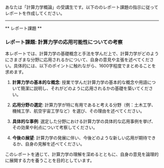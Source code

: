 あなたは「計算力学概論」の受講生です。以下ののレポート課題の指示に従ってレポートを作成してください。

---------------------------------------
** レポート課題 **

### レポート課題: 計算力学の応用可能性についての考察

本レポートでは、計算力学の基礎概念と手法を学んだ上で、計算力学がどのようにさまざまな分野に応用されるかについて、自身の意見や主張を述べてください。具体的には、以下のポイントに触れながら、1600字程度でまとめることを求めます。

1. **計算力学の基本的な概念**: 授業で学んだ計算力学の基本的な概念や用語について簡潔に説明し、それがどのように応用されるかの基礎を築いてください。

2. **応用分野の選定**: 計算力学が特に有用であると考える分野（例：土木工学、機械工学、航空宇宙工学など）を選び、その理由を述べてください。

3. **具体的な事例**: 選定した分野における計算力学の具体的な応用事例を挙げ、その効果や利点について考察してください。

4. **今後の展望**: 計算力学の発展に伴い、今後どのような新しい応用が期待できるか、自身の見解を述べてください。

このレポートを通じて、計算力学の理解を深めるとともに、自身の意見を論理的に展開する力を養うことを目的としています。